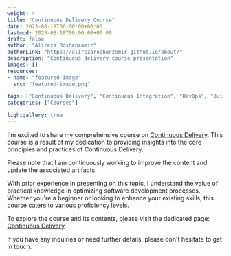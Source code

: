 ```yaml
---
weight: 4
title: "Continuous Delivery Course"
date: 2023-08-18T00:00:00+00:00
lastmod: 2023-08-18T00:00:00+00:00
draft: false
author: "Alireza Roshanzamir"
authorLink: "https://alirezaroshanzamir.github.io/about/"
description: "Continuous delivery course presentation"
images: []
resources:
- name: "featured-image"
  src: "featured-image.png"

tags: ["Continuous Delivery", "Continuous Integration", "DevOps", "Build", "Test", "Release", "Deployment", "Automation", "Version Control", "Deployment Pipeline"]
categories: ["Courses"]

lightgallery: true
---
```


I'm excited to share my comprehensive course on
[Continuous Delivery](https://alirezaroshanzamir.github.io/continuous-delivery-course/).
This course is a result of my dedication to providing insights into the core principles
and practices of Continuous Delivery.

Please note that I am continuously working to improve the content and update the
associated artifacts.

With prior experience in presenting on this topic, I understand the value of practical
knowledge in optimizing software development processes. Whether you're a beginner or
looking to enhance your existing skills, this course caters to various proficiency
levels.

To explore the course and its contents, please visit the dedicated page:
[Continuous Delivery](https://alirezaroshanzamir.github.io/continuous-delivery-course/).

If you have any inquiries or need further details, please don't hesitate to get in
touch.
